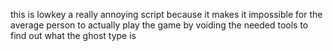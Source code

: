 this is lowkey a really annoying script because it makes it impossible for the average person to actually play the game by voiding the needed tools to find out what the ghost type is
